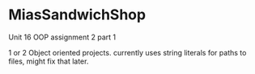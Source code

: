 # MiasSandwichShop
Unit 16 OOP assignment 2 part 1

1 or 2 Object oriented projects. currently uses string literals for paths to files, might fix that later.
